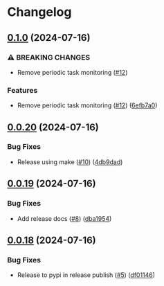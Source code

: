 # Changelog

## [0.1.0](https://github.com/eirsyl/metrics-python/compare/0.0.20...0.1.0) (2024-07-16)


### ⚠ BREAKING CHANGES

* Remove periodic task monitoring ([#12](https://github.com/eirsyl/metrics-python/issues/12))

### Features

* Remove periodic task monitoring ([#12](https://github.com/eirsyl/metrics-python/issues/12)) ([6efb7a0](https://github.com/eirsyl/metrics-python/commit/6efb7a0caf46a98e76d23d364a68e9ba7cb8946e))

## [0.0.20](https://github.com/eirsyl/metrics-python/compare/0.0.19...0.0.20) (2024-07-16)


### Bug Fixes

* Release using make ([#10](https://github.com/eirsyl/metrics-python/issues/10)) ([4db9dad](https://github.com/eirsyl/metrics-python/commit/4db9dad135e67c941f8f5473c559e7fc87bbe945))

## [0.0.19](https://github.com/eirsyl/metrics-python/compare/0.0.18...0.0.19) (2024-07-16)


### Bug Fixes

* Add release docs ([#8](https://github.com/eirsyl/metrics-python/issues/8)) ([dba1954](https://github.com/eirsyl/metrics-python/commit/dba19549526e0b8f06f1344b3be7e463e1dd22f2))

## [0.0.18](https://github.com/eirsyl/metrics-python/compare/v0.0.17...0.0.18) (2024-07-16)


### Bug Fixes

* Release to pypi in release publish ([#5](https://github.com/eirsyl/metrics-python/issues/5)) ([df01146](https://github.com/eirsyl/metrics-python/commit/df01146efb110c55563eef228c00dc4089607d13))

